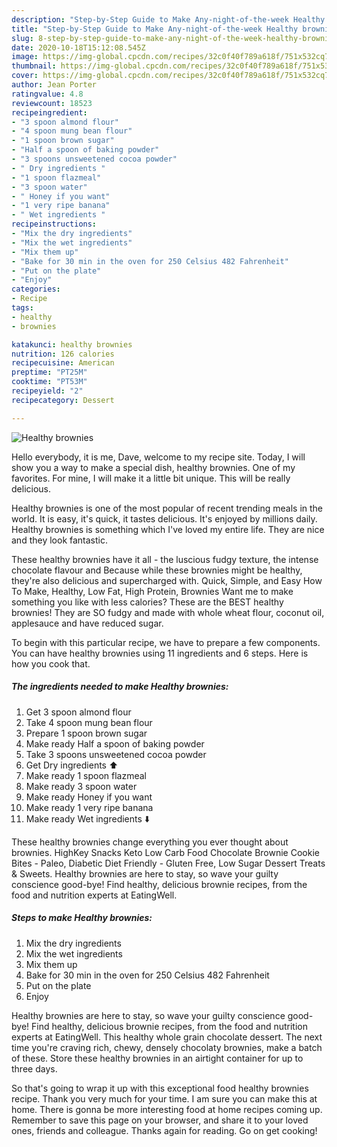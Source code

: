 ```yaml
---
description: "Step-by-Step Guide to Make Any-night-of-the-week Healthy brownies"
title: "Step-by-Step Guide to Make Any-night-of-the-week Healthy brownies"
slug: 8-step-by-step-guide-to-make-any-night-of-the-week-healthy-brownies
date: 2020-10-18T15:12:08.545Z
image: https://img-global.cpcdn.com/recipes/32c0f40f789a618f/751x532cq70/healthy-brownies-recipe-main-photo.jpg
thumbnail: https://img-global.cpcdn.com/recipes/32c0f40f789a618f/751x532cq70/healthy-brownies-recipe-main-photo.jpg
cover: https://img-global.cpcdn.com/recipes/32c0f40f789a618f/751x532cq70/healthy-brownies-recipe-main-photo.jpg
author: Jean Porter
ratingvalue: 4.8
reviewcount: 18523
recipeingredient:
- "3 spoon almond flour"
- "4 spoon mung bean flour"
- "1 spoon brown sugar"
- "Half a spoon of baking powder"
- "3 spoons unsweetened cocoa powder"
- " Dry ingredients "
- "1 spoon flazmeal"
- "3 spoon water"
- " Honey if you want"
- "1 very ripe banana"
- " Wet ingredients "
recipeinstructions:
- "Mix the dry ingredients"
- "Mix the wet ingredients"
- "Mix them up"
- "Bake for 30 min in the oven for 250 Celsius 482 Fahrenheit"
- "Put on the plate"
- "Enjoy"
categories:
- Recipe
tags:
- healthy
- brownies

katakunci: healthy brownies 
nutrition: 126 calories
recipecuisine: American
preptime: "PT25M"
cooktime: "PT53M"
recipeyield: "2"
recipecategory: Dessert

---
```



![Healthy brownies](https://img-global.cpcdn.com/recipes/32c0f40f789a618f/751x532cq70/healthy-brownies-recipe-main-photo.jpg)

Hello everybody, it is me, Dave, welcome to my recipe site. Today, I will show you a way to make a special dish, healthy brownies. One of my favorites. For mine, I will make it a little bit unique. This will be really delicious.

Healthy brownies is one of the most popular of recent trending meals in the world. It is easy, it's quick, it tastes delicious. It's enjoyed by millions daily. Healthy brownies is something which I've loved my entire life. They are nice and they look fantastic.

These healthy brownies have it all - the luscious fudgy texture, the intense chocolate flavour and Because while these brownies might be healthy, they&#39;re also delicious and supercharged with. Quick, Simple, and Easy How To Make, Healthy, Low Fat, High Protein, Brownies Want me to make something you like with less calories? These are the BEST healthy brownies! They are SO fudgy and made with whole wheat flour, coconut oil, applesauce and have reduced sugar.


To begin with this particular recipe, we have to prepare a few components. You can have healthy brownies using 11 ingredients and 6 steps. Here is how you cook that.

<!--inarticleads1-->

##### The ingredients needed to make Healthy brownies:

1. Get 3 spoon almond flour
1. Take 4 spoon mung bean flour
1. Prepare 1 spoon brown sugar
1. Make ready Half a spoon of baking powder
1. Take 3 spoons unsweetened cocoa powder
1. Get  Dry ingredients ⬆️
1. Make ready 1 spoon flazmeal
1. Make ready 3 spoon water
1. Make ready  Honey if you want
1. Make ready 1 very ripe banana
1. Make ready  Wet ingredients ⬇️


These healthy brownies change everything you ever thought about brownies. HighKey Snacks Keto Low Carb Food Chocolate Brownie Cookie Bites - Paleo, Diabetic Diet Friendly - Gluten Free, Low Sugar Dessert Treats &amp; Sweets. Healthy brownies are here to stay, so wave your guilty conscience good-bye! Find healthy, delicious brownie recipes, from the food and nutrition experts at EatingWell. 

<!--inarticleads2-->

##### Steps to make Healthy brownies:

1. Mix the dry ingredients
1. Mix the wet ingredients
1. Mix them up
1. Bake for 30 min in the oven for 250 Celsius 482 Fahrenheit
1. Put on the plate
1. Enjoy


Healthy brownies are here to stay, so wave your guilty conscience good-bye! Find healthy, delicious brownie recipes, from the food and nutrition experts at EatingWell. This healthy whole grain chocolate dessert. The next time you&#39;re craving rich, chewy, densely chocolaty brownies, make a batch of these. Store these healthy brownies in an airtight container for up to three days. 

So that's going to wrap it up with this exceptional food healthy brownies recipe. Thank you very much for your time. I am sure you can make this at home. There is gonna be more interesting food at home recipes coming up. Remember to save this page on your browser, and share it to your loved ones, friends and colleague. Thanks again for reading. Go on get cooking!
